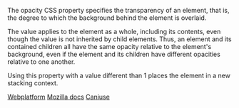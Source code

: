 The opacity CSS property specifies the transparency of an element, that is, the degree to which the background behind the element is overlaid.

The value applies to the element as a whole, including its contents, even though the value is not inherited by child elements. Thus, an element and its contained children all have the same opacity relative to the element's background, even if the element and its children have different opacities relative to one another.

Using this property with a value different than 1 places the element in a new stacking context.

[Webplatform](docs.webplatform.org/wiki/css/properties/opacity "Webplatform")
[Mozilla docs](https://developer.mozilla.org/en-US/docs/Web/CSS/opacity "Mozilla")
[Caniuse](http://caniuse.com/#feat=css-opacity "Caniuse")